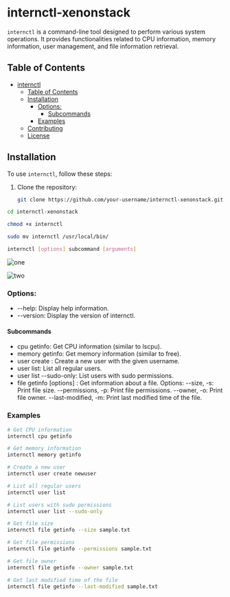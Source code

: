 # internctl-xenonstack

`internctl` is a command-line tool designed to perform various system operations. It provides functionalities related to CPU information, memory information, user management, and file information retrieval.

## Table of Contents
- [internctl](#internctl)
  - [Table of Contents](#table-of-contents)
  - [Installation](#installation)
    - [Options:](#options)
      - [Subcommands](#subcommands)
    - [Examples](#examples)
  - [Contributing](#contributing)
  - [License](#license)

## Installation

To use `internctl`, follow these steps:

1. Clone the repository:

   ```bash
   git clone https://github.com/your-username/internctl-xenonstack.git
   
```bash
cd internctl-xenonstack
``````
```bash 
chmod +x internctl
```
```bash
sudo mv internctl /usr/local/bin/

```
```bash
internctl [options] subcommand [arguments]

```
![one](https://github.com/Aksingh4302/internctl-xenonstack/assets/92823423/236be1fd-5201-49fd-bfb9-50a0a2ebfe82)

![two](https://github.com/Aksingh4302/internctl-xenonstack/assets/92823423/9b3f8c98-71d8-416b-b963-0ee21413f9c4)


### Options:
- --help: Display help information.
- --version: Display the version of internctl.
#### Subcommands
- cpu getinfo: Get CPU information (similar to lscpu).
- memory getinfo: Get memory information (similar to free).
- user create <username>: Create a new user with the given username.
- user list: List all regular users.
- user list --sudo-only: List users with sudo permissions.
- file getinfo [options] <file-name>: Get information about a file.
Options:
 --size, -s: Print file size.
 --permissions, -p: Print file permissions.
 --owner, -o: Print file owner.
 --last-modified, -m: Print last modified time of the file.

 ### Examples

 ```bash
 # Get CPU information
internctl cpu getinfo

# Get memory information
internctl memory getinfo

# Create a new user
internctl user create newuser

# List all regular users
internctl user list

# List users with sudo permissions
internctl user list --sudo-only

# Get file size
internctl file getinfo --size sample.txt

# Get file permissions
internctl file getinfo --permissions sample.txt

# Get file owner
internctl file getinfo --owner sample.txt

# Get last modified time of the file
internctl file getinfo --last-modified sample.txt
```
